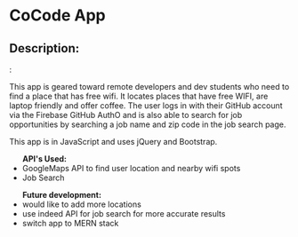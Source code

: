 <h1>CoCode App</h1>

<h2>Description:</h2> : 
<p>This app is geared toward remote developers and dev students who need to find a place that has free wifi. It locates places that have free WIFI, are laptop friendly and offer coffee. The user logs in with their GitHub account via the Firebase GitHub AuthO and is also able to search for job opportunities by searching a job name and zip code in the job search page.</p>

<p>This app is in JavaScript and uses jQuery and Bootstrap.</p>

<ul> <strong>API's Used:</strong> 
  <li>GoogleMaps API to find user location and nearby wifi spots</li>
  <li>Job Search</li>
</ul>


<ul> <strong>Future development:</strong>
  <li>would like to add more locations</li>
  <li>use indeed API for job search for more accurate results</li>
  <li>switch app to MERN stack</li>
</ul>


